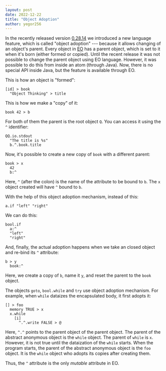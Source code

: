 ```yaml
---
layout: post
date: 2022-12-22
title: "Object Adoption"
author: yegor256
---
```


In the recently released version [0.28.14](https://github.com/objectionary/eo/releases/tag/0.28.14)
we introduced a new language feature, which is called "object adoption"
--- because it allows changing of an object's parent. Every object in
[EO](https://www.eolang.org) has a parent object, which is set to it when it's born
(either formed or copied). Until the recent release it was
not possible to change the parent object using EO language. However, it
was possible to do this from inside an atom (through Java).
Now, there is no special API inside Java, but the feature is available through EO.

<!--more-->

This is how an object is "formed":

```
[id] > book
  "Object Thinking" > title
```

This is how we make a "copy" of it:

```
book 42 > b
```

For both of them the parent is the root object `Q`. You can access it
using the `^` identifier:

```
QQ.io.stdout
  "The title is %s"
  b.^.book.title
```

Now, it's possible to create a new copy of `book` with a different parent:

```
book > x
  42
  b:^
```

Here, `^` (after the colon) is the name of the attribute to be bound to `b`.
The `x` object created will have `^` bound to `b`.

With the help of this object adoption mechanism, instead of this:

```
a.if "left" "right"
```

We can do this:

```
bool.if
  a:^
  "left"
  "right"
```

And, finally, the actual adoption happens when we take an closed object
and re-bind its `^` attribute:

```
b > y
  book:^
```

Here, we create a copy of `b`, name it `y`, and reset the parent to the `book` object.

The objects `goto`, `bool.while` and `try` use object adoption mechanism. For example,
when `while` dataizes the encapsulated body, it first adopts it:

```
[] > foo
  memory TRUE > x
  x.while
    [i]
      ^.^.write FALSE > @
```

Here, `^.^` points to the parent object of the parent object. The parent
of the abstract anonymous object is the `while` object. The parent of `while`
is `x`. However, it is not true until the dataization of the `while` starts.
When the program starts, the parent of the abstract anonymous object
is the `foo` object. It is the `while` object who adopts its copies after
creating them.

Thus, the `^` attribute is the only _mutable_ attribute in EO.

